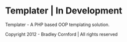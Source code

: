 Templater | In Development
=========

Templater - A PHP based OOP templating solution.

Copyright 2012 - Bradley Cornford | All rights reserved